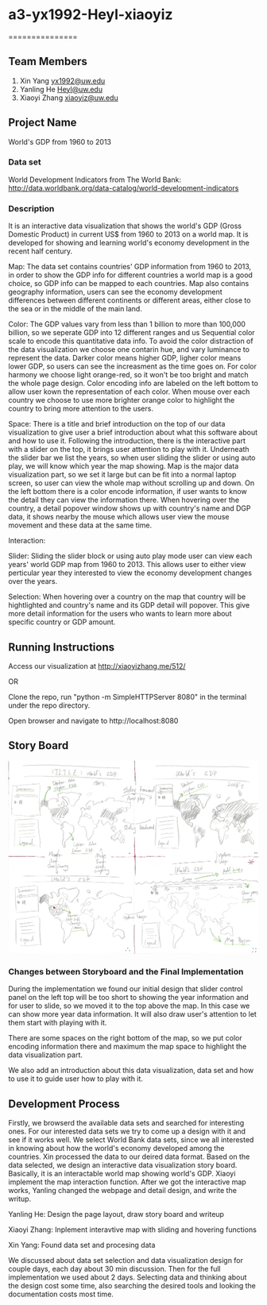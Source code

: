 # a3-yx1992-Heyl-xiaoyiz
===============

## Team Members

1. Xin Yang yx1992@uw.edu
2. Yanling He Heyl@uw.edu
3. Xiaoyi Zhang xiaoyiz@uw.edu

## Project Name

World's GDP from 1960 to 2013

### Data set

World Development Indicators from The World Bank: http://data.worldbank.org/data-catalog/world-development-indicators

### Description

It is an interactive data visualization that shows the world's GDP (Gross Domestic Product) in current US$ from 1960 to 2013 on a world map. It is developed for showing and learning world's economy development in the recent half century. 

Map: The data set contains countries' GDP information from 1960 to 2013, in order to show the GDP info for different countries a world map is a good choice, so GDP info can be mapped to each countries. Map also contains geography information, users can see the economy development differences between different continents or different areas, either close to the sea or in the middle of the main land.

Color: The GDP values vary from less than 1 billion to more than 100,000 billion, so we seperate GDP into 12 different ranges and us Sequential color scale to encode this quantitative data info. To avoid the color distraction of the data visualization we choose one contarin hue, and vary luminance to represent the data. Darker color means higher GDP, ligher color means lower GDP, so users can see the increasment as the time goes on. For color harmony we choose light orange-red, so it won't be too bright and match the whole page design. Color encoding info are labeled on the left bottom to allow user kown the representation of each color. When mouse over each country we choose to use more brighter orange color to highlight the country to bring more attention to the users.

Space: There is a title and brief introduction on the top of our data visualization to give user a brief introduction about what this software about and how to use it. Following the introduction, there is the interactive part with a slider on the top, it brings user attention to play with it. Underneath the slider bar we list the years, so when user sliding the slider or using auto play, we will know which year the map showing. Map is the major data visualization part, so we set it large but can be fit into a normal laptop screen, so user can view the whole map without scrolling up and down. On the left bottom there is a color encode information, if user wants to know the detail they can view the information there. When hovering over the country, a detail popover window shows up with country's name and DGP data, it shows nearby the mouse which allows user view the mouse movement and these data at the same time.

Interaction:

Slider: Sliding the slider block or using auto play mode user can view each years' world GDP map from 1960 to 2013. This allows user to either view perticular year they interested to view the economy development changes over the years.

Selection: When hovering over a country on the map that country will be hightlighted and country's name and its GDP detail will popover. This give more detail information for the users who wants to learn more about specific country or GDP amount.

## Running Instructions

Access our visualization at http://xiaoyizhang.me/512/

OR

Clone the repo, run "python -m SimpleHTTPServer 8080" in the terminal under the repo directory.

Open browser and navigate to http://localhost:8080

## Story Board

![alt tag](img/storyboard.jpeg)

### Changes between Storyboard and the Final Implementation

During the implementation we found our initial design that slider control panel on the left top will be too short to showing the year information and for user to slide, so we moved it to the top above the map. In this case we can show more year data information. It will also draw user's attention to let them start with playing with it.

There are some spaces on the right bottom of the map, so we put color encoding information there and maximum the map space to highlight the data visualization part.

We also add an introduction about this data visualization, data set and how to use it to guide user how to play with it.

## Development Process
Firstly, we browserd the available data sets and searched for interesting ones. For our interested data sets we try to come up a design with it and see if it works well. We select World Bank data sets, since we all interested in knowing about how the world's economy developed among the countries. Xin processed the data to our deired data format. Based on the data selected, we design an interactive data visualization story board. Basically, it is an interactable world map showing world's GDP. Xiaoyi implement the map interaction function. After we got the interactive map works, Yanling changed the webpage and detail design, and write the writup. 

Yanling He: Design the page layout, draw story board and writeup

Xiaoyi Zhang: Inplement interavtive map with sliding and hovering functions

Xin Yang: Found data set and procesing data

We discussed about data set selection and data visualization design for couple days, each day about 30 min discussion. Then for the full implementation we used about 2 days. Selecting data and thinking about the design cost some time, also searching the desired tools and looking the documentation costs most time.
